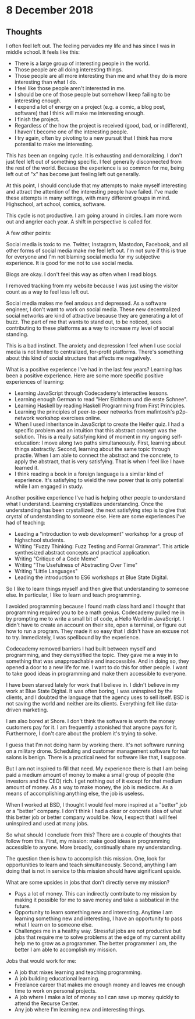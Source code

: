 # 8 December 2018

## Thoughts

I often feel left out.
The feeling pervades my life and has since I was in middle school.
It feels like this:

- There is a large group of interesting people in the world.
- Those people are all doing interesting things.
- Those people are all more interesting than me and what they do is more
  interesting than what I do.
- I feel like those people aren't interested in me.
- I should be one of those people but somehow I keep failing to be interesting
  enough.
- I expend a lot of energy on a project (e.g. a comic, a blog post,
  software) that I think will make me interesting enough.
- I finish the project.
- Regardless of the how the project is received (good, bad, or indifferent), I
  haven't become one of the interesting people.
- I try again, often by pivoting to a new pursuit that I think has more 
  potential to make me interesting.

This has been an ongoing cycle.
It is exhausting and demoralizing.
I don't just feel left out of something specific.
I feel generally disconnected from the rest of the world.
Because the experience is so common for me, being left out of "x" has become
just feeling left out generally.

At this point, I should conclude that my attempts to make myself interesting and
attract the attention of the interesting people have failed.
I've made these attempts in many settings, with many different groups in mind.
Highschool, art school, comics, software.

This cycle is not productive.
I am going around in circles.
I am more worn out and angrier each year.
A shift in perspective is called for.

A few other points:

Social media is toxic to me.
Twitter, Instagram, Mastodon, Facebook, and all other forms of social media make
me feel left out.
I'm not sure if this is true for everyone and I'm not blaming social media for 
my subjective experience.
It is good for me not to use social media.

Blogs are okay.
I don't feel this way as often when I read blogs.

I removed tracking from my website because I was just using the visitor count as
a way to feel less left out.

Social media makes me feel anxious and depressed.
As a software engineer, I don't want to work on social media.
These new decentralized social networks are kind of attractive because they
are generating a lot of buzz.
The part of me that wants to stand out, to be noticed, sees contributing to these
platforms as a way to increase my level of social standing.

This is a bad instinct.
The anxiety and depression I feel when I use social media is not limited to 
centralized, for-profit platforms.
There's something about this kind of social structure that affects me 
negatively.

What is a positive experience I've had in the last few years?
Learning has been a positive experience.
Here are some more specific positive experiences of learning:

- Learning JavaScript through Codecademy's interactive lessons.
- Learning enough German to read "Herr Eichhorn und die erste Schnee".
- Learning Haskell by reading Haskell Programming from First Principles.
- Learning the principles of peer-to-peer networks from mafintosh's p2p-network
  workshop exercises online.
- When I used inheritance in JavaScript to create the Heifer quiz. 
  I had a specific problem and an intuition that this abstract concept was the 
  solution.
  This is a really satisfying kind of moment in my ongoing self-education: I 
  move along two paths simultaneously. First, learning about things abstractly.
  Second, learning about the same topic through practie.
  When I am able to connect the abstract and the concrete, to apply the abstract,
  that is very satisfying. That is when I feel like I have learned it.
- I think reading a book in a foreign language is a similar kind of experience.
  It's satisfying to wield the new power that is only potential while I am 
  engaged in study.

Another positive experience I've had is helping other people to understand what
I understand.
Learning crystallizes understanding.
Once the understanding has been crystallized, the next satisfying step is to 
give that crystal of understanding to someone else.
Here are some experiences I've had of teaching:

- Leading a "introduction to web development" workshop for a group of highschool
  students.
- Writing "Fuzzy Thinking: Fuzz Testing and Formal Grammar". This article 
  synthesized abstract concepts and practical application. 
- Writing "Critique of a Code Meme"
- Writing "The Usefulness of Abstracting Over Time"
- Writing "Little Languages"
- Leading the introduction to ES6 workshops at Blue State Digital.

So I like to learn things myself and then give that understanding to someone 
else.
In particular, I like to learn and teach programming.

I avoided programming because I found math class hard and I thought that 
programming required you to be a math genius.
Codecademy pulled me in by prompting me to write a small bit of code, a Hello
World in JavaScript.
I didn't have to create an account on their site, open a terminal, or figure out 
how to run a program.
They made it so easy that I didn't have an excuse not to try.
Immediately, I was spellbound by the experience.

Codecademy removed barriers I had built between myself and programming, and they
demystified the topic.
They gave me a way in to something that was unapproachable and inaccessible.
And in doing so, they opened a door to a new life for me.
I want to do this for other people.
I want to take good ideas in programming and make them accessible to everyone.

I have been starved lately for work that I believe in.
I didn't believe in my work at Blue State Digital.
It was often boring, I was uninspired by the clients, and I doubted the language
that the agency uses to sell itself.
BSD is not saving the world and neither are its clients.
Everything felt like data-driven marketing.

I am also bored at Shore.
I don't think the software is worth the money customers pay for it.
I am frequently astonished that anyone pays for it.
Furthermore, I don't care about the problem it's trying to solve.

I guess that I'm not doing harm by working there.
It's not software running on a military drone.
Scheduling and customer management software for hair salons is benign.
There is a practical need for software like that, I suppose.

But I am not inspired to fill that need.
My experience there is that I am being paid a medium amount of money to make a 
small group of people (the investors and the CEO) rich.
I get nothing out of it except for that medium amount of money.
As a way to make money, the job is mediocre.
As a means of accomplishing anything else, the job is useless.

When I worked at BSD, I thought I would feel more inspired at a "better" job or 
a "better" company.
I don't think I had a clear or concrete idea of what this better job or better
company would be.
Now, I expect that I will feel uninspired and used at many jobs.

So what should I conclude from this?
There are a couple of thoughts that follow from this.
First, my mission: make good ideas in programming accessible to anyone.
More broadly, continually share my understanding.

The question then is how to accomplish this mission.
One, look for opportunities to learn and teach simultaneously.
Second, anything I am doing that is not in service to this mission should have
significant upside.

What are some upsides in jobs that don't directly serve my mission?

- Pays a lot of money. This can indirectly contribute to my mission by making it
  possible for me to save money and take a sabbatical in the future.
- Opportunity to learn something new and interesting. Anytime I am learning 
  something new and interesting, I have an opportunity to pass what I learn on 
  to someone else.
- Challenges me in a healthy way. Stressful jobs are not productive but jobs that
  require me to solve problems at the edge of my current ability help me to 
  grow as a programmer. The better programmer I am, the better I am able to 
  accomplish my mission.

Jobs that would work for me:

- A job that mixes learning and teaching programming.
- A job building educational learning.
- Freelance career that makes me enough money and leaves me enough time to 
  work on personal projects.
- A job where I make a lot of money so I can save up money quickly to attend the
  Recurse Center.
- Any job where I'm learning new and interesting things.
